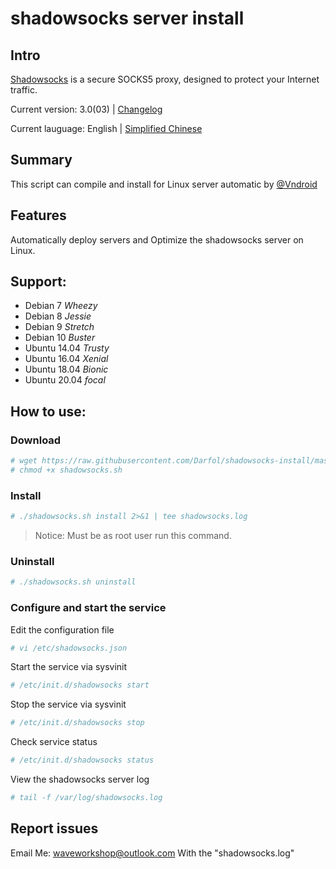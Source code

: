 # shadowsocks server install

## Intro

[Shadowsocks](https://shadowsocks.org) is a secure SOCKS5 proxy, designed to protect your Internet traffic.

Current version: 3.0(03) | [Changelog](/change.log)

Current lauguage: English | [Simplified Chinese](/README_CN.md)


## Summary

This script can compile and install for Linux server automatic by [@Vndroid](https://github.com/Vndroid/)

## Features

Automatically deploy servers and Optimize the shadowsocks server on Linux.

## Support:

* Debian 7 *Wheezy*
* Debian 8 *Jessie*
* Debian 9 *Stretch*
* Debian 10 *Buster*
* Ubuntu 14.04 *Trusty*
* Ubuntu 16.04 *Xenial*
* Ubuntu 18.04 *Bionic*
* Ubuntu 20.04 *focal*

## How to use:

### Download

```bash
# wget https://raw.githubusercontent.com/Darfol/shadowsocks-install/master/shadowsocks.sh
# chmod +x shadowsocks.sh
```

### Install

```bash
# ./shadowsocks.sh install 2>&1 | tee shadowsocks.log
```

> Notice: Must be as root user run this command.

### Uninstall

```bash
# ./shadowsocks.sh uninstall
```

### Configure and start the service

Edit the configuration file

```bash
# vi /etc/shadowsocks.json
```

Start the service via sysvinit

```bash
# /etc/init.d/shadowsocks start
```

Stop the service via sysvinit

```bash
# /etc/init.d/shadowsocks stop
```

Check service status

```bash
# /etc/init.d/shadowsocks status
```

View the shadowsocks server log

```bash
# tail -f /var/log/shadowsocks.log
```

## Report issues

Email Me: waveworkshop@outlook.com
With the "shadowsocks.log"

